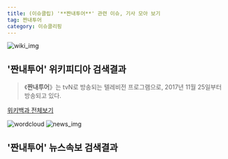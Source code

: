 ```yaml
---
title: (이슈클립) '**짠내투어**' 관련 이슈, 기사 모아 보기
tag: 짠내투어
category: 이슈클리핑
---
```

![wiki_img](https://user-images.githubusercontent.com/42597476/44503234-41136a80-a6d0-11e8-9071-6fc6418eafe4.png)
## **'**짠내투어**'** 위키피디아 검색결과
>《**짠내투어**》는 tvN로 방송되는 텔레비전 프로그램으로, 2017년 11월 25일부터 방송되고 있다.

<a href="https://ko.wikipedia.org/wiki/짠내투어" target="_blank">위키백과 전체보기</a>

![wordcloud](https://s3.ap-northeast-2.amazonaws.com/lyrics101-wordcloud/2018-09-15-1537020672.png)
![news_img](https://user-images.githubusercontent.com/42597476/44507050-1206f400-a6e4-11e8-8d98-7ffbfebb353f.png)
## **'**짠내투어**'** 뉴스속보 검색결과

